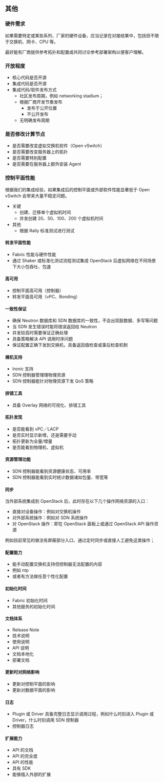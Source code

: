 ## 其他

### 硬件需求

如果需要特定或某些系列、厂家的硬件设备，应当记录在对接结果中，包括但不限于交换机、网卡、CPU 等。

最好能有厂商提供参考拓扑和配置或共同讨论参考部署架构以便客户理解。

### 开放程度

 - 核心代码是否开源
 - 集成代码是否开源
 - 集成代码/软件发布方式
   - 社区发布周期，例如 networking stadium；
   - 根据厂商开发节奏发布
     - 发布于公开位置
     - 不公开发布
   - 无明确发布周期

### 是否修改计算节点

 - 是否需要改变虚拟交换机软件（Open vSwitch）
 - 是否需要改变服务器上的拓扑
 - 是否需要特别配置
 - 是否需要在服务器上额外安装 Agent

### 控制平面性能

根据我们的集成经验，如果集成后的控制平面或外部软件性能显著低于 Open vSwitch 会带来大量不稳定问题。

 - 关键
   - 创建、迁移单个虚拟机时间
   - 并发创建 20、50、100、200 个虚拟机时间
 - 其他
   - 根据 Rally 标准测试进行测试

#### 转发平面性能

 - Fabric 性能与硬件性能
 - 通过 Shaker 或标准化测试流程测试集成 OpenStack 后虚拟网络在不同场景下大小包吞吐、包速

#### 高可用

 - 控制平面高可用（控制器）
 - 转发平面高可用（vPC、Bonding）

#### 一致性保证

 - 确保 Neutron 数据库和 SDN 数据库的一致性，不会出现脏数据、多写等问题
 - 当 SDN 发生错误时能将错误返回给 Neutron
 - 并发较高时需要保证正确处理
 - 具备策略解决 API 调用时序问题
 - 保证配置正确下发到交换机，具备返回值检查或事后检查机制

#### 裸机支持

 - Ironic 支持
 - SDN 控制器管理理物理资源
 - SDN 控制器能针对物理资源下发 QoS 策略

#### 排错工具

 - 具备 Overlay 网络的可视化、排错工具

#### 拓扑发现

 - 是否能看到 vPC／LACP
 - 是否实时显示新增，还是需要手动
 - 拓扑更新为全量/增量
 - 是否能看到物理机、虚拟机

#### 资源管理功能

 - SDN 控制器能看到资源健康状态、可用率
 - SDN 控制器能看到实时统计数据诸如包量、带宽等

#### 同步

 当外部系统集成到 OpenStack 后，此时存在以下几个操作网络资源的入口：
 - 直接对设备操作：例如对交换机操作
 - 对外部系统操作：例如对 SDN 系统操作
 - 对 OpenStack 操作：即在 OpenStack 面板上或通过 OpenStack API 操作资源
     
例如目前常见的做法有屏蔽部分入口、通过定时同步或直接人工避免这类操作；

#### 配置能力

 - 能手动配置交换机支持但控制器无法配置的内容
  - 例如 ntp
  - 或者有方法做任意个性化配置

#### 初始化时间

 - Fabric 初始化时间
 - 其他服务的初始化时间

#### 文档体系

 - Release Note
 - 技术说明
 - 使用说明
 - API 说明
 - 文档本地化
 - 部署文档

#### 更新时对网络影响

 - 更新对控制平面的影响
 - 更新对数据平面的影响

#### 日志

 - Plugin 或 Driver 具备完整日志显示调用过程，例如什么时刻进入 Plugin 或 Driver，什么时刻调用 SDN 控制器
 - 控制器日志

#### 扩展能力

 - API 的文档
 - API 的完全度
 - API 的性能
 - 具有 SDK
 - 能够插入外部的扩展